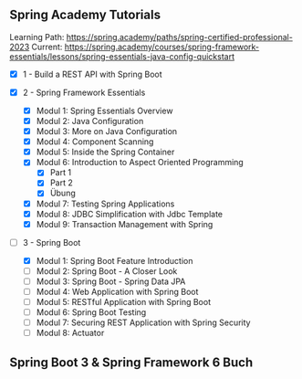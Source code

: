 ## Spring Academy Tutorials
Learning Path: https://spring.academy/paths/spring-certified-professional-2023
Current: https://spring.academy/courses/spring-framework-essentials/lessons/spring-essentials-java-config-quickstart

- [x] 1 - Build a REST API with Spring Boot

- [x] 2 - Spring Framework Essentials
	- [x] Modul 1: Spring Essentials Overview
	- [x] Modul 2: Java Configuration
	- [x] Modul 3: More on Java Configuration
	- [x] Modul 4: Component Scanning
	- [x] Modul 5: Inside the Spring Container
	- [x] Modul 6: Introduction to Aspect Oriented Programming
		- [x] Part 1
		- [x] Part 2
		- [x] Übung
	- [x] Modul 7: Testing Spring Applications
	- [x] Modul 8: JDBC Simplification with Jdbc Template
	- [x] Modul 9: Transaction Management with Spring

- [ ] 3 - Spring Boot
	- [x] Modul 1: Spring Boot Feature Introduction
	- [ ] Modul 2: Spring Boot - A Closer Look
	- [ ] Modul 3: Spring Boot - Spring Data JPA
	- [ ] Modul 4: Web Application with Spring Boot
	- [ ] Modul 5: RESTful Application with Spring Boot
	- [ ] Modul 6: Spring Boot Testing
	- [ ] Modul 7: Securing REST Application with Spring Security
	- [ ] Modul 8: Actuator

## Spring Boot 3 & Spring Framework 6 Buch